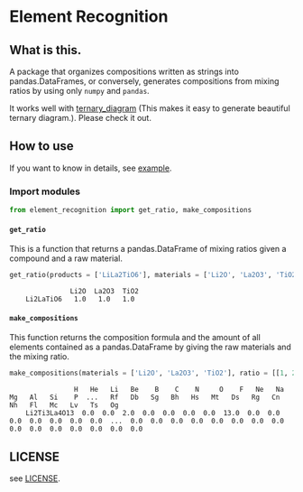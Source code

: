 # Element Recognition
## What is this.
A package that organizes compositions written as strings into pandas.DataFrames, or conversely, generates compositions from mixing ratios by using only `numpy` and `pandas`.

It works well with [ternary_diagram](https://pypi.org/project/ternary-diagram/) (This makes it easy to generate beautiful ternary diagram.).
Please check it out.

## How to use
If you want to know in details, see [example](https://github.com/yu-9824/element_recognition/tree/main/example).


### Import modules
```python
from element_recognition import get_ratio, make_compositions
```

#### ```get_ratio```
This is a function that returns a pandas.DataFrame of mixing ratios given a compound and a raw material.
```python
get_ratio(products = ['LiLa2TiO6'], materials = ['Li2O', 'La2O3', 'TiO2'])
```
```
               Li2O  La2O3  TiO2
    Li2LaTiO6   1.0   1.0   1.0
```

#### ```make_compositions```
This function returns the composition formula and the amount of all elements contained as a pandas.DataFrame by giving the raw materials and the mixing ratio.
```python
make_compositions(materials = ['Li2O', 'La2O3', 'TiO2'], ratio = [[1, 2, 3]])
```
```
                H   He   Li   Be    B    C    N     O    F   Ne   Na   Mg   Al   Si    P  ...   Rf   Db   Sg   Bh   Hs   Mt   Ds   Rg   Cn   Nh   Fl   Mc   Lv   Ts   Og
    Li2Ti3La4O13  0.0  0.0  2.0  0.0  0.0  0.0  0.0  13.0  0.0  0.0  0.0  0.0  0.0  0.0  0.0  ...  0.0  0.0  0.0  0.0  0.0  0.0  0.0  0.0  0.0  0.0  0.0  0.0  0.0  0.0  0.0
```

## LICENSE
see [LICENSE](https://github.com/yu-9824/element_recognition/tree/main/LICENSE).